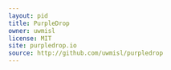 ```yaml
---
layout: pid
title: PurpleDrop
owner: uwmisl
license: MIT
site: purpledrop.io
source: http://github.com/uwmisl/purpledrop
---
```

